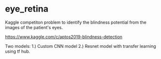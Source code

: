 # eye_retina
Kaggle competiton problem to identify the blindness potential from the images of the patient's eyes.

https://www.kaggle.com/c/aptos2019-blindness-detection

Two models:
1.) Custom CNN model
2.) Resnet model with transfer learning using tf hub. 
